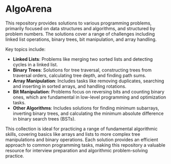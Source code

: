 # AlgoArena
This repository provides solutions to various programming problems, primarily focused on data structures and algorithms, and structured by problem numbers. The solutions cover a range of challenges including linked list operations, binary trees, bit manipulation, and array handling.

Key topics include:
- **Linked Lists**: Problems like merging two sorted lists and detecting cycles in a linked list.
- **Binary Trees**: Solutions for tree traversal, constructing trees from traversal orders, calculating tree depth, and finding path sums.
- **Array Manipulation**: Includes tasks like removing duplicates, searching and inserting in sorted arrays, and handling rotations.
- **Bit Manipulation**: Problems focus on reversing bits and counting binary ones, which are fundamental in low-level programming and optimization tasks.
- **Other Algorithms**: Includes solutions for finding minimum subarrays, inverting binary trees, and calculating the minimum absolute difference in binary search trees (BSTs).

This collection is ideal for practicing a range of fundamental algorithmic skills, covering basics like arrays and lists to more complex tree manipulations and binary operations. Each solution provides an efficient approach to common programming tasks, making this repository a valuable resource for interview preparation and algorithmic problem-solving practice.
